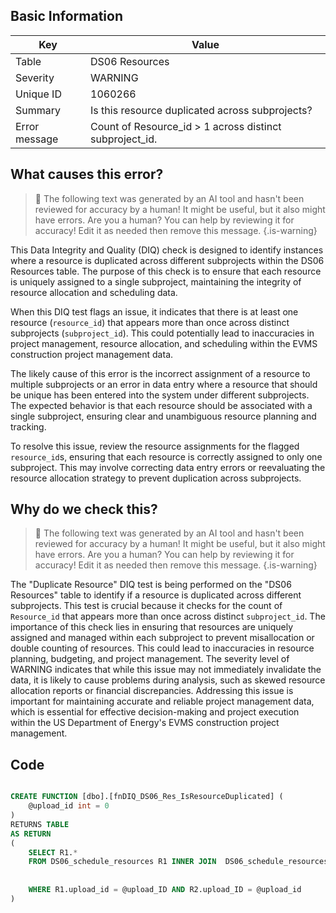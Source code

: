 ## Basic Information
| Key         | Value          |
|-------------|----------------|
| Table       | DS06 Resources |
| Severity    | WARNING |
| Unique ID   | 1060266   |
| Summary     | Is this resource duplicated across subprojects? |
| Error message | Count of Resource_id > 1 across distinct subproject_id. |

## What causes this error?

> :robot: The following text was generated by an AI tool and hasn't been reviewed for accuracy by a human! It might be useful, but it also might have errors. Are you a human? You can help by reviewing it for accuracy! Edit it as needed then remove this message.
{.is-warning}

This Data Integrity and Quality (DIQ) check is designed to identify instances where a resource is duplicated across different subprojects within the DS06 Resources table. The purpose of this check is to ensure that each resource is uniquely assigned to a single subproject, maintaining the integrity of resource allocation and scheduling data.

When this DIQ test flags an issue, it indicates that there is at least one resource (`resource_id`) that appears more than once across distinct subprojects (`subproject_id`). This could potentially lead to inaccuracies in project management, resource allocation, and scheduling within the EVMS construction project management data.

The likely cause of this error is the incorrect assignment of a resource to multiple subprojects or an error in data entry where a resource that should be unique has been entered into the system under different subprojects. The expected behavior is that each resource should be associated with a single subproject, ensuring clear and unambiguous resource planning and tracking.

To resolve this issue, review the resource assignments for the flagged `resource_id`s, ensuring that each resource is correctly assigned to only one subproject. This may involve correcting data entry errors or reevaluating the resource allocation strategy to prevent duplication across subprojects.
## Why do we check this?

> :robot: The following text was generated by an AI tool and hasn't been reviewed for accuracy by a human! It might be useful, but it also might have errors. Are you a human? You can help by reviewing it for accuracy! Edit it as needed then remove this message.
{.is-warning}

The "Duplicate Resource" DIQ test is being performed on the "DS06 Resources" table to identify if a resource is duplicated across different subprojects. This test is crucial because it checks for the count of `Resource_id` that appears more than once across distinct `subproject_id`. The importance of this check lies in ensuring that resources are uniquely assigned and managed within each subproject to prevent misallocation or double counting of resources. This could lead to inaccuracies in resource planning, budgeting, and project management. The severity level of WARNING indicates that while this issue may not immediately invalidate the data, it is likely to cause problems during analysis, such as skewed resource allocation reports or financial discrepancies. Addressing this issue is important for maintaining accurate and reliable project management data, which is essential for effective decision-making and project execution within the US Department of Energy's EVMS construction project management.
## Code

```sql

CREATE FUNCTION [dbo].[fnDIQ_DS06_Res_IsResourceDuplicated] (
	@upload_id int = 0
)
RETURNS TABLE
AS RETURN
(
	SELECT R1.*
	FROM DS06_schedule_resources R1 INNER JOIN  DS06_schedule_resources R2 ON R1.resource_id = R2.resource_id
                                                                        AND R1.schedule_type = R2.schedule_type
                                                                        AND ISNULL(R1.subproject_id,'') <> ISNULL(R2.subproject_id,'')
	WHERE R1.upload_id = @upload_ID AND R2.upload_ID = @upload_id
)
```
